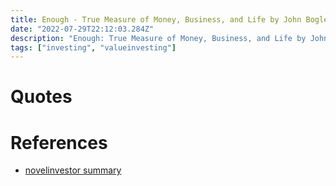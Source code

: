 ```yaml
---
title: Enough - True Measure of Money, Business, and Life by John Bogle summary
date: "2022-07-29T22:12:03.284Z"
description: "Enough: True Measure of Money, Business, and Life by John Bogle summary"
tags: ["investing", "valueinvesting"]
---
```



# Quotes


# References
- [novelinvestor summary](https://novelinvestor.com/notes/enough-true-measure-of-money-business-and-life-by-john-bogle/)